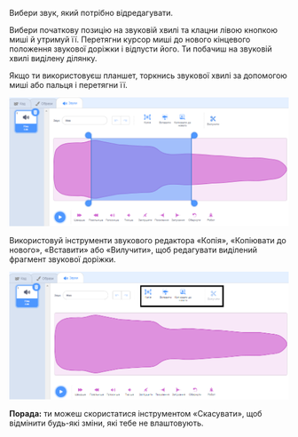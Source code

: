 Вибери звук, який потрібно відредагувати.

Вибери початкову позицію на звуковій хвилі та клацни лівою кнопкою миші й утримуй її. Перетягни курсор миші до нового кінцевого положення звукової доріжки і відпусти його. Ти побачиш на звуковій хвилі виділену ділянку.

Якщо ти використовуєш планшет, торкнись звукової хвилі за допомогою миші або пальця і перетягни її.

![Звукова хвиля в Редакторі звуків з виділеною ділянкою посередині.](images/trim-sound.png)

Використовуй інструменти звукового редактора «Копія», «Копіювати до нового», «Вставити» або «Вилучити», щоб редагувати виділений фрагмент звукової доріжки.

![Виділені інструменти редактора та показана нова звукова хвиля з позначенням видаленого фрагмента.](images/deleted-sound.png)

**Порада:** ти можеш скористатися інструментом «Скасувати», щоб відмінити будь-які зміни, які тебе не влаштовують.
